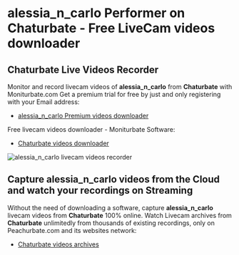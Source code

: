 # alessia_n_carlo Performer on Chaturbate - Free LiveCam videos downloader

## Chaturbate Live Videos Recorder

Monitor and record livecam videos of **alessia_n_carlo** from **Chaturbate** with Moniturbate.com
Get a premium trial for free by just and only registering with your Email address:
* [alessia_n_carlo Premium videos downloader](https://moniturbate.com/request-demo-licence-key.html)

Free livecam videos downloader - Moniturbate Software:
* [Chaturbate videos downloader](https://moniturbate.com/moniturbate-download-software.html)

![alessia_n_carlo livecam videos recorder](https://peachurnet.com/templates/moniturbate-software.png)


## Capture alessia_n_carlo videos from the Cloud and watch your recordings on Streaming

Without the need of downloading a software, capture **alessia_n_carlo** livecam videos from **Chaturbate** 100% online.
Watch Livecam archives from **Chaturbate** unlimitedly from thousands of existing recordings, only on Peachurbate.com and its websites network:
* [Chaturbate videos archives](https://peachurnet.com/)